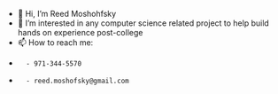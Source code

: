 - 👋 Hi, I’m Reed Moshohfsky
- 👀 I’m interested in any computer science related project to help build hands on experience post-college
- 📫 How to reach me: 
-       - 971-344-5570
-       - reed.moshofsky@gmail.com

<!---
rmoshofsky/rmoshofsky is a ✨ special ✨ repository because its `README.md` (this file) appears on your GitHub profile.
You can click the Preview link to take a look at your changes.
--->
